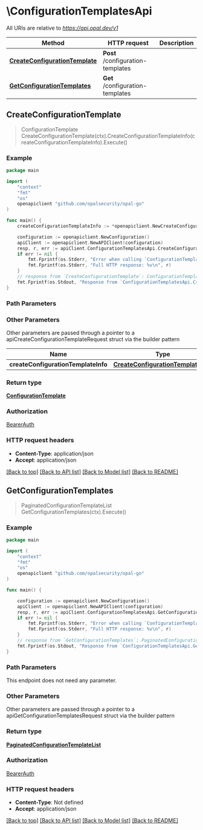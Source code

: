 # \ConfigurationTemplatesApi

All URIs are relative to *https://api.opal.dev/v1*

Method | HTTP request | Description
------------- | ------------- | -------------
[**CreateConfigurationTemplate**](ConfigurationTemplatesApi.md#CreateConfigurationTemplate) | **Post** /configuration-templates | 
[**GetConfigurationTemplates**](ConfigurationTemplatesApi.md#GetConfigurationTemplates) | **Get** /configuration-templates | 



## CreateConfigurationTemplate

> ConfigurationTemplate CreateConfigurationTemplate(ctx).CreateConfigurationTemplateInfo(createConfigurationTemplateInfo).Execute()





### Example

```go
package main

import (
    "context"
    "fmt"
    "os"
    openapiclient "github.com/opalsecurity/opal-go"
)

func main() {
    createConfigurationTemplateInfo := *openapiclient.NewCreateConfigurationTemplateInfo("7c86c85d-0651-43e2-a748-d69d658418e8", *openapiclient.NewVisibilityInfo(openapiclient.VisibilityTypeEnum("GLOBAL")), false, false, "Prod AWS Template") // CreateConfigurationTemplateInfo | 

    configuration := openapiclient.NewConfiguration()
    apiClient := openapiclient.NewAPIClient(configuration)
    resp, r, err := apiClient.ConfigurationTemplatesApi.CreateConfigurationTemplate(context.Background()).CreateConfigurationTemplateInfo(createConfigurationTemplateInfo).Execute()
    if err != nil {
        fmt.Fprintf(os.Stderr, "Error when calling `ConfigurationTemplatesApi.CreateConfigurationTemplate``: %v\n", err)
        fmt.Fprintf(os.Stderr, "Full HTTP response: %v\n", r)
    }
    // response from `CreateConfigurationTemplate`: ConfigurationTemplate
    fmt.Fprintf(os.Stdout, "Response from `ConfigurationTemplatesApi.CreateConfigurationTemplate`: %v\n", resp)
}
```

### Path Parameters



### Other Parameters

Other parameters are passed through a pointer to a apiCreateConfigurationTemplateRequest struct via the builder pattern


Name | Type | Description  | Notes
------------- | ------------- | ------------- | -------------
 **createConfigurationTemplateInfo** | [**CreateConfigurationTemplateInfo**](CreateConfigurationTemplateInfo.md) |  | 

### Return type

[**ConfigurationTemplate**](ConfigurationTemplate.md)

### Authorization

[BearerAuth](../README.md#BearerAuth)

### HTTP request headers

- **Content-Type**: application/json
- **Accept**: application/json

[[Back to top]](#) [[Back to API list]](../README.md#documentation-for-api-endpoints)
[[Back to Model list]](../README.md#documentation-for-models)
[[Back to README]](../README.md)


## GetConfigurationTemplates

> PaginatedConfigurationTemplateList GetConfigurationTemplates(ctx).Execute()





### Example

```go
package main

import (
    "context"
    "fmt"
    "os"
    openapiclient "github.com/opalsecurity/opal-go"
)

func main() {

    configuration := openapiclient.NewConfiguration()
    apiClient := openapiclient.NewAPIClient(configuration)
    resp, r, err := apiClient.ConfigurationTemplatesApi.GetConfigurationTemplates(context.Background()).Execute()
    if err != nil {
        fmt.Fprintf(os.Stderr, "Error when calling `ConfigurationTemplatesApi.GetConfigurationTemplates``: %v\n", err)
        fmt.Fprintf(os.Stderr, "Full HTTP response: %v\n", r)
    }
    // response from `GetConfigurationTemplates`: PaginatedConfigurationTemplateList
    fmt.Fprintf(os.Stdout, "Response from `ConfigurationTemplatesApi.GetConfigurationTemplates`: %v\n", resp)
}
```

### Path Parameters

This endpoint does not need any parameter.

### Other Parameters

Other parameters are passed through a pointer to a apiGetConfigurationTemplatesRequest struct via the builder pattern


### Return type

[**PaginatedConfigurationTemplateList**](PaginatedConfigurationTemplateList.md)

### Authorization

[BearerAuth](../README.md#BearerAuth)

### HTTP request headers

- **Content-Type**: Not defined
- **Accept**: application/json

[[Back to top]](#) [[Back to API list]](../README.md#documentation-for-api-endpoints)
[[Back to Model list]](../README.md#documentation-for-models)
[[Back to README]](../README.md)

